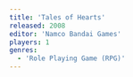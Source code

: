 ```yaml
---
title: 'Tales of Hearts'
released: 2008
editor: 'Namco Bandai Games'
players: 1
genres:
  - 'Role Playing Game (RPG)'
---
```

